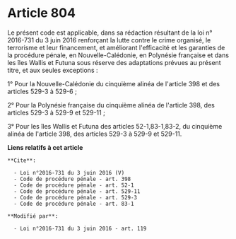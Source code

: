 # Article 804

Le présent code est applicable, dans sa rédaction résultant de la loi n° 2016-731 du 3 juin 2016 renforçant la lutte contre
le crime organisé, le terrorisme et leur financement, et améliorant l'efficacité et les garanties de la procédure pénale, en
Nouvelle-Calédonie, en Polynésie française et dans les îles Wallis et Futuna sous réserve des adaptations prévues au présent
titre, et aux seules exceptions : 

1° Pour la Nouvelle-Calédonie du cinquième alinéa de l'article 398 et des articles 529-3 à 529-6 ; 

2° Pour la Polynésie française du cinquième alinéa de l'article 398, des articles 529-3 à 529-9 et 529-11 ; 

3° Pour les îles Wallis et Futuna des articles 52-1,83-1,83-2, du cinquième alinéa de l'article 398, des articles 529-3 à
529-9 et 529-11.

**Liens relatifs à cet article**

	**Cite**:

	  - Loi n°2016-731 du 3 juin 2016 (V)
	  - Code de procédure pénale - art. 398
	  - Code de procédure pénale - art. 52-1
	  - Code de procédure pénale - art. 529-11
	  - Code de procédure pénale - art. 529-3
	  - Code de procédure pénale - art. 83-1

	**Modifié par**:

	  - Loi n°2016-731 du 3 juin 2016 - art. 119

